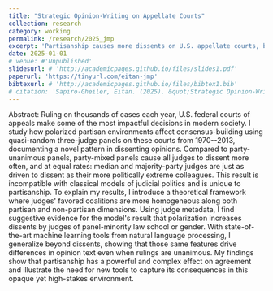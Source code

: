 ```yaml
---
title: "Strategic Opinion-Writing on Appellate Courts"
collection: research
category: working
permalink: /research/2025_jmp
excerpt: 'Partisanship causes more dissents on U.S. appellate courts, but those dissents do not always follow partisan lines.'
date: 2025-01-01
# venue: #'Unpublished'
slidesurl: # 'http://academicpages.github.io/files/slides1.pdf'
paperurl: 'https://tinyurl.com/eitan-jmp'
bibtexurl: # 'http://academicpages.github.io/files/bibtex1.bib'
# citation: 'Sapiro-Gheiler, Eitan. (2025). &quot;Strategic Opinion-Writing on Appellate Courts.&quot; <i>Working paper</i>.'
---
```


Abstract: Ruling on thousands of cases each year, U.S. federal courts of appeals make some of the most impactful decisions in modern society. I study how polarized partisan environments affect consensus-building using quasi-random three-judge panels on these courts from 1970--2013, documenting a novel pattern in dissenting opinions. Compared to party-unanimous panels, party-mixed panels cause all judges to dissent more often, and at equal rates: median and majority-party judges are just as driven to dissent as their more politically extreme colleagues. This result is incompatible with classical models of judicial politics and is unique to partisanship. To explain my results, I introduce a theoretical framework where judges' favored coalitions are more homogeneous along both partisan and non-partisan dimensions. Using judge metadata, I find suggestive evidence for the model's result that polarization increases dissents by judges of panel-minority law school or gender. With state-of-the-art machine learning tools from natural language processing, I generalize beyond dissents, showing that those same features drive differences in opinion text even when rulings are unanimous. My findings show that partisanship has a powerful and complex effect on agreement and illustrate the need for new tools to capture its consequences in this opaque yet high-stakes environment.
